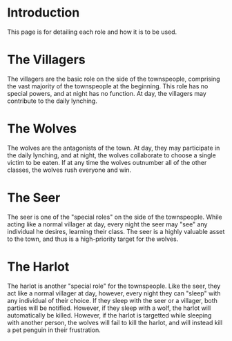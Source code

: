 # Introduction #

This page is for detailing each role and how it is to be used.


# The Villagers #

The villagers are the basic role on the side of the townspeople, comprising the vast majority of the townspeople at the beginning. This role has no special powers, and at night has no function. At day, the villagers may contribute to the daily lynching.

# The Wolves #

The wolves are the antagonists of the town. At day, they may participate in the daily lynching, and at night, the wolves collaborate to choose a single victim to be eaten. If at any time the wolves outnumber all of the other classes, the wolves rush everyone and win.

# The Seer #

The seer is one of the "special roles" on the side of the townspeople. While acting like a normal villager at day, every night the seer may "see" any individual he desires, learning their class. The seer is a highly valuable asset to the town, and thus is a high-priority target for the wolves.

# The Harlot #

The harlot is another "special role" for the townspeople. Like the seer, they act like a normal villager at day, however, every night they can "sleep" with any individual of their choice. If they sleep with the seer or a villager, both parties will be notified. However, if they sleep with a wolf, the harlot will automatically be killed. However, if the harlot is targetted while sleeping with another person, the wolves will fail to kill the harlot, and will instead kill a pet penguin in their frustration.